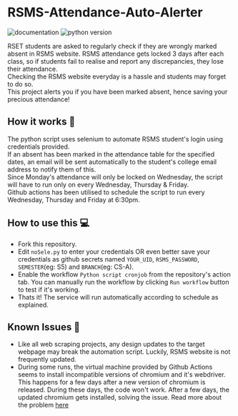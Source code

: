 # RSMS-Attendance-Auto-Alerter

<!--![main workflow](https://img.shields.io/github/actions/workflow/status/notalanjoseph/RSMS-Attendance-Auto-Alerter/actions.yml?logo=github)-->
![documentation](https://img.shields.io/readthedocs/gspread?logo=readthedocs)
![python version](https://img.shields.io/pypi/pyversions/gspread?style=pypi)
 
RSET students are asked to regularly check if they are wrongly marked absent in RSMS website. RSMS attendance gets locked 3 days after each class, so if students fail to realise and report any discrepancies, they lose their attendance.  
Checking the RSMS website everyday is a hassle and students may forget to do so.  
This project alerts you if you have been marked absent, hence saving your precious attendance!

## How it works 🧠

The python script uses selenium to automate RSMS student's login using credentials provided.  
If an absent has been marked in the attendance table for the specified dates, an email will be sent automatically to the student's college email address to notify them of this.  
Since Monday's attendance will only be locked on Wednesday, the script will have to run only on every Wednesday, Thursday & Friday.  
Github actions has been utilised to schedule the script to run every Wednesday, Thursday and Friday at 6:30pm.

## How to use this 💻

- Fork this repository.  
- Edit `noSele.py` to enter your credentials OR even better save your credentials as github secrets named `YOUR_UID`, `RSMS_PASSWORD`, `SEMESTER`(eg: S5) and `BRANCH`(eg: CS-A).
- Enable the workflow `Python script cronjob` from the repository's action tab. You can manually run the workflow by clicking `Run workflow` button to test if it's working.
- Thats it! The service will run automatically according to schedule as explained.

## Known Issues 🤕

- Like all web scraping projects, any design updates to the target webpage may break the automation script. Luckily, RSMS website is not frequently updated.
- During some runs, the virtual machine provided by Github Actions seems to install incompatible versions of chromium and it's webdriver. This happens for a few days after a new version of chromium is released. During these days, the code won't work. After a few days, the updated chromium gets installed, solving the issue. Read more about the problem [here](https://stackoverflow.com/questions/50692358/how-to-work-with-a-specific-version-of-chromedriver-while-chrome-browser-gets-up)
